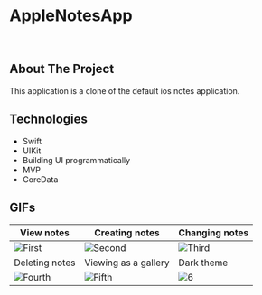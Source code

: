 # AppleNotesApp

<br />

<!-- ABOUT THE PROJECT -->
## About The Project
This application is a clone of the default ios notes application.

## Technologies

- Swift
- UIKit
- Building UI programmatically
- MVP
- CoreData

## GIFs

| View notes | Creating notes | Changing notes |
| --- | --- | --- |
| ![First](https://user-images.githubusercontent.com/90030573/195906493-6bb0abbc-cabb-4df9-b1de-1ba0b75bd9aa.gif) | ![Second](https://user-images.githubusercontent.com/90030573/195906509-4d297acd-7387-4aa7-a736-394057c74201.gif) | ![Third](https://user-images.githubusercontent.com/90030573/195906516-35d36f9a-0ca4-44ca-8c44-d9fdb4387e35.gif) |
| Deleting notes | Viewing as a gallery | Dark theme |
| ![Fourth](https://user-images.githubusercontent.com/90030573/195906519-22975899-9e16-4fca-840b-201f5656b1ec.gif) | ![Fifth](https://user-images.githubusercontent.com/90030573/195906521-0b5dac35-66fa-49e7-920f-2c6f951f18f6.gif) | ![6](https://user-images.githubusercontent.com/90030573/195907928-e3ec82e3-f341-4d8d-95e2-402f39b1b5bd.gif) |
